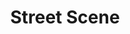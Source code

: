 ---
title: Street Scene
year: 1935
opening_date: 1935-03-26
closing_date:
layout: productions
image:
image_caption:
image_credit:
playbill: 
category: 
details:
  Theatre: Theatre Jacksonville
  Venue: Little Theatre
cast:
  Abraham Kaplan: Jack Berman
  Agnes Cushing: Mildred Perry
  Alice Simpson: Elizabeth McKinnon
  An Ambulance Driver: Birt Byrd
  An Interne: Stokes Perry
  Anna Maurant: Adamae Armbruster
  Apartment Hunter: 
    - Betty LeaMond
    - Ward Preston
  Carl Olsen: William Schosser
  Charlie Hildebrand: Susan McRae
  College Girl: 
    - Irene Peck
    - Rufe Edwards
  Daniel Buchanan: Ralph Cooper
  Dick McGann: Ted Chapeau
  Dr. Jno. Wilson: Isaac Peiser
  Emma Jones: Winifred Snowden
  Filipo Fiorentino: Edward Goodman
  Frank Maurant: Slocum Ball
  Fred Cullen: John Salzer
  George Jones: Kenyon Parsons
  Greta Fiorentino: Camille Crosland
  Grocery Boy: Robert Sietner, Jr.
  Harry Easter: Charlie Tutewiler
  Laura Hildebrand: Dewey Mallison
  Letter-carrier: Joseph Marron
  Mae Jones: Lydia Fabian
  Marshall James Henry: Virgil Perry
  Mary Hildebrand: Rosebud Richards
  Milkman: Edward Randolph
  Music Student: Wanda Barton
  Nurse Maid: 
    - Odella Gay
    - Regina Carter
  Olga Olsen: Birsa Shepard
  Passer By: 
    - Cliffard Lowe
    - David Mozo
    - Edith Watson
    - Elizabeth Ramsaur
    - Elmo Lehman
    - Evelyn Janell
    - Glenn Evans
    - Harry Lewis
    - Iris Coan
    - Joan Wilson
    - June Stoy
    - Kathleen MacDonough
    - Louise McCormick
    - Mary Preston
    - Mildred Gay
    - Molly Delgado
    - Paul Delgado
    - Tommy Nunn
  Policeman: 
    - Donald DeHoff
    - Eugene LeaMond
  Rose Maurant: Justine Rehnborg
  Samuel Kaplan: Charles Luckie
  Shirley Kaplan: Madeleine Ingalls
  Steve Sankey: Lawrence Case
  Vincent Jones: Nathan Mallison
  Willie Maurant: Richard Peck
crew:
  Director: Justine Rehnborg
  Scenery: 
    - John Davis
    - Ted Chapeau
  Set Design: Clyde Harris
  Sound Effects: Martin S. Fabian
orchestra:
  Piano: Doris Brubaker
---